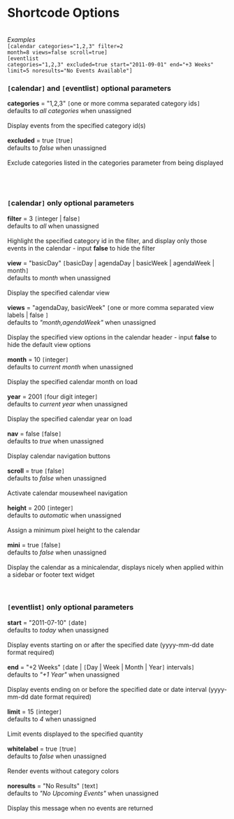 # Shortcode Options #

<br><i>Examples</i>
<br><code>[calendar categories="1,2,3" filter=2 month=8 views=false scroll=true]</code>
<br><code>[eventlist categories="1,2,3" excluded=true start="2011-09-01" end="+3 Weeks" limit=5 noresults="No Events Available"]</code>

<h3><code>[</code>calendar<code>]</code> and <code>[</code>eventlist<code>]</code> optional parameters</h3>

<b>categories</b> = "1,2,3" <code>[</code>one or more comma separated category ids<code>]</code> <br>defaults to <i>all categories</i> when unassigned<br>
<br>Display events from the specified category id(s)<br>
<br>
<b>excluded</b> = true <code>[</code>true<code>]</code>
<br>defaults to <i>false</i> when unassigned<br>
<br>Exclude categories listed in the categories parameter from being displayed<br>
<br>
<br>
<br>
<h3><code>[</code>calendar<code>]</code> only optional parameters</h3>

<b>filter</b> = 3 <code>[</code>integer | false<code>]</code>
<br>defaults to <i>all</i> when unassigned<br>
<br>Highlight the specified category id in the filter, and display only those events in the calendar - input <b>false</b> to hide the filter<br>
<br>
<b>view</b> = "basicDay" <code>[</code>basicDay | agendaDay | basicWeek | agendaWeek | month<code>]</code>
<br>defaults to <i>month</i> when unassigned<br>
<br>Display the specified calendar view<br>
<br>
<b>views</b> = "agendaDay, basicWeek" <code>[</code>one or more comma separated view labels | false <code>]</code>
<br>defaults to <i>"month,agendaWeek"</i> when unassigned<br>
<br>Display the specified view options in the calendar header - input <b>false</b> to hide the default view options<br>
<br>
<b>month</b> = 10 <code>[</code>integer<code>]</code>
<br>defaults to <i>current month</i> when unassigned<br>
<br>Display the specified calendar month on load<br>
<br>
<b>year</b> = 2001 <code>[</code>four digit integer<code>]</code>
<br>defaults to <i>current year</i> when unassigned<br>
<br>Display the specified calendar year on load<br>
<br>
<b>nav</b> = false <code>[</code>false<code>]</code>
<br>defaults to <i>true</i> when unassigned<br>
<br>Display calendar navigation buttons<br>
<br>
<b>scroll</b> = true <code>[</code>false<code>]</code>
<br>defaults to <i>false</i> when unassigned<br>
<br>Activate calendar mousewheel navigation<br>
<br>
<b>height</b> = 200 <code>[</code>integer<code>]</code>
<br>defaults to <i>automatic</i> when unassigned<br>
<br>Assign a minimum pixel height to the calendar<br>
<br>
<b>mini</b> = true <code>[</code>false<code>]</code>
<br>defaults to <i>false</i> when unassigned<br>
<br>Display the calendar as a minicalendar, displays nicely when applied within a sidebar or footer text widget<br>
<br>
<br>
<h3><code>[</code>eventlist<code>]</code> only  optional parameters</h3>

<b>start</b> = "2011-07-10" <code>[</code>date<code>]</code>
<br>defaults to <i>today</i> when unassigned<br>
<br>Display events starting on or after the specified date (yyyy-mm-dd date format required)<br>
<br>
<b>end</b> = "+2 Weeks" <code>[</code>date | <code>[</code>Day | Week | Month | Year<code>]</code> intervals<code>]</code>
<br>defaults to <i>"+1 Year"</i> when unassigned<br>
<br>Display events ending on or before the specified date or date interval (yyyy-mm-dd date format required)<br>
<br>
<b>limit</b> = 15 <code>[</code>integer<code>]</code>
<br>defaults to <i>4</i> when unassigned<br>
<br>Limit events displayed to the specified quantity<br>
<br>
<b>whitelabel</b> = true <code>[</code>true<code>]</code>
<br>defaults to <i>false</i> when unassigned<br>
<br>Render events without category colors<br>
<br>
<b>noresults</b> = "No Results" <code>[</code>text<code>]</code>
<br>defaults to <i>"No Upcoming Events"</i> when unassigned<br>
<br>Display this message when no events are returned